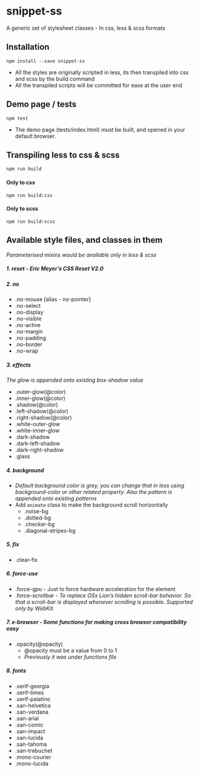 # snippet-ss
A generic set of stylesheet classes - In css, less & scss formats


## Installation

`npm install --save snippet-ss`

- All the styles are originally scripted in less, its then transpiled into css and scss by the build command
- All the transpiled scripts will be committed for ease at the user end

## Demo page / tests

`npm test`
- The demo page (tests/index.html) must be built, and opened in your default browser.

## Transpiling less to css & scss

 `npm run build`

#### Only to css

  `npm run build:css`

#### Only to scss

  `npm run build:scss`


## Available style files, and classes in them
_Parameterised mixins would be available only in less & scss_

##### 1. reset - _Eric Meyer’s CSS Reset V2.0_

##### 2. no
  - .no-mouse [alias - no-pointer]
  - .no-select
  - .no-display
  - .no-visible
  - .no-active
  - .no-margin
  - .no-padding
  - .no-border
  - .no-wrap

##### 3. effects
_The glow is appended onto existing box-shadow value_
  - .outer-glow(@color)
  - .inner-glow(@color)
  - .shadow(@color)
  - .left-shadow(@color)
  - .right-shadow(@color)
  - .white-outer-glow
  - .white-inner-glow
  - .dark-shadow
  - .dark-left-shadow
  - .dark-right-shadow
  - .glass

##### 4. background
- _Default background color is grey, you can change that in less using background-color or other related property. Also the pattern is appended onto existing patterns_
- Add `animate` class to make the background scroll horizontally
  - .noise-bg
  - .dotted-bg
  - .checker-bg
  - .diagonal-stripes-bg

##### 5. fix
  - .clear-fix

##### 6. force-use
  - .force-gpu - Just to force hardware acceleration for the element
  - .force-scrollbar - _To replace OSx Lion’s hidden scroll-bar behavior. So that a scroll-bar is displayed whenever scrolling is possible. Supported only by WebKit._

##### 7. x-browser - Some functions for making cross browser compatibility easy
  - .opacity(@opacity)
    - @opacity must be a value from 0 to 1
    - _Previously it was under functions file_

##### 8. fonts
  - .serif-georgia
  - .serif-times
  - .serif-palatino
  - .san-helvetica
  - .san-verdana
  - .san-arial
  - .san-comic
  - .san-impact
  - .san-lucida
  - .san-tahoma
  - .san-trebuchet
  - .mono-courier
  - .mono-lucida
